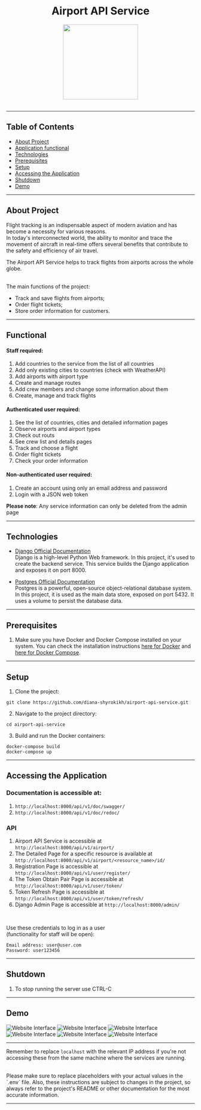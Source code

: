 <div align="center">

# Airport API Service
 
<img src="readme_images/logo.svg" height="200">
</div>

<br>

<hr>

## Table of Contents

- [About Project](#about-project)
- [Application functional](#functional)
- [Technologies](#technologies)
- [Prerequisites](#prerequisites)
- [Setup](#setup)
- [Accessing the Application](#accessing-the-application)
- [Shutdown](#shutdown)
- [Demo](#demo)


<hr>

## About Project

Flight tracking is an indispensable aspect of modern aviation and has become a necessity for various reasons. 
<br>
In today's interconnected world, the ability to monitor and trace the movement of aircraft in real-time 
offers several benefits that contribute to the safety and efficiency of air travel.

The Airport API Service helps to track flights from airports across the whole globe.

<br>
The main functions of the project:

- Track and save flights from airports;
- Order flight tickets;
- Store order information for customers.

<hr>

## Functional

#### Staff required:

1. Add countries to the service from the list of all countries
2. Add only existing cities to countries (check with WeatherAPI)
3. Add airports with airport type
4. Create and manage routes
5. Add crew members and change some information about them
6. Create, manage and track flights

#### Authenticated user required:

1. See the list of countries, cities and detailed information pages
2. Observe airports and airport types
3. Check out routs
4. See crew list and details pages
5. Track and choose a flight
6. Order flight tickets
7. Check your order information

#### Non-authenticated user required:
1. Create an account using only an email address and password
2. Login with a JSON web token

<b>Please note</b>: 
Any service information can only be deleted from the admin page


<hr>

## Technologies

- [Django Official Documentation](https://docs.djangoproject.com/)
<br>Django is a high-level Python Web framework. In this project, it's used to create the backend service. This service builds the Django application and exposes it on port 8000.


- [Postgres Official Documentation](https://www.postgresql.org/docs/)
<br>Postgres is a powerful, open-source object-relational database system. In this project, it is used as the main data store, exposed on port 5432. It uses a volume to persist the database data.
<hr>



## Prerequisites

1. Make sure you have Docker and Docker Compose installed on your system. 
You can check the installation instructions [here for Docker](https://docs.docker.com/get-docker/) 
and [here for Docker Compose](https://docs.docker.com/compose/install/).

<hr>

## Setup

1. Clone the project:
```
git clone https://github.com/diana-shyrokikh/airport-api-service.git
```
2. Navigate to the project directory:
```
cd airport-api-service
```
3. Build and run the Docker containers:
```
docker-compose build
docker-compose up
```

<hr>

## Accessing the Application

### Documentation is accessible at:
1. `http://localhost:8000/api/v1/doc/swagger/`
2. `http://localhost:8000/api/v1/doc/redoc/`

### API
1. Airport API Service is accessible at `http://localhost:8000/api/v1/airport/`
2. The Detailed Page for a specific resource is available at `http://localhost:8000/api/v1/airport/<resource_name>/id/`
3. Registration Page is accessible at `http://localhost:8000/api/v1/user/register/`
4. The Token Obtain Pair Page is accessible at `http://localhost:8000/api/v1/user/token/`
5. Token Refresh Page is accessible at `http://localhost:8000/api/v1/user/token/refresh/`
6. Django Admin Page is accessible at `http://localhost:8000/admin/`

<br>

Use these credentials to log in as a user
<br>(functionality for staff will be open):

    Email address: user@user.com
    Password: user123456

<hr>

## Shutdown

1. To stop running the server use CTRL-C

<hr>

## Demo

![Website Interface](readme_images/demo/api_root.png)
![Website Interface](readme_images/demo/flight_list.png)
![Website Interface](readme_images/demo/flight_detail.png)
![Website Interface](readme_images/demo/order_list.png)
![Website Interface](readme_images/demo/order_detail.png)
![Website Interface](readme_images/demo/token_refresh.png)

<hr>

Remember to replace `localhost` with the relevant IP address if you're not accessing these 
from the same machine where the services are running.

<br>
Please make sure to replace placeholders with your actual values in the `.env` file. 
Also, these instructions are subject to changes in the project, 
so always refer to the project's README or other documentation for the most accurate information.

<hr>
